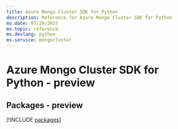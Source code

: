 ```yaml
---
title: Azure Mongo Cluster SDK for Python
description: Reference for Azure Mongo Cluster SDK for Python
ms.date: 07/29/2025
ms.topic: reference
ms.devlang: python
ms.service: mongocluster
---
```

# Azure Mongo Cluster SDK for Python - preview
## Packages - preview
[!INCLUDE [packages](mongo-cluster-index.md)]